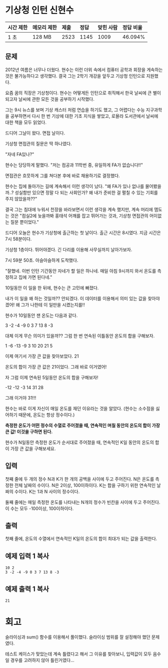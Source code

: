 # 기상청 인턴 신현수

| 시간 제한 | 메모리 제한 | 제출 | 정답 | 맞힌 사람 | 정답 비율 |
| :-------- | :---------- | :--- | :--- | :-------- | :-------- |
| 1 초      | 128 MB      | 2523 | 1145 | 1009      | 46.094%   |

## 문제

2012년 여름은 너무나 더웠다. 현수는 이런 더위 속에서 컴퓨터 공학과 회장을 게속하는 것은 불가능하다고 생각했다. 결국 그는 2학기 개강을 앞두고 기상청 인턴으로 지원했다.

요즘 꿈의 직장은 기상청이다. 현수는 어떻게든 인턴으로 취직해서 한국 날씨에 큰 별이 되고자 날씨에 관한 모든 것을 공부하기 시작했다.

그는 9시 뉴스를 보며 기상 캐스터 처럼 연습을 하기도 했고, 그 어렵다는 수능 지구과학을 공부하면서 다시 한 번 기상에 대한 기초 지식을 쌓았고, 로욜라 도서관에서 날씨에 대한 책을 모두 읽었다.

드디어 그날이 왔다. 면접 날이다.

기상청 면접관의 질문은 딱 하나였다. 

"자네 FA있나?"

현수는 당당하게 말했다. "저는 컴공과 11학번 중, 유일하게 FA가 없습니다!!"

면접관은 흐믓하게 그를 쳐다본 후에 바로 채용하기로 결정했다.

현수는 집에 돌아가는 길에 계속해서 이런 생각이 났다. "왜 FA가 있나 없나를 물어봤을까..? 성실함만 있으면 정말 다 되는 사회인가? 왜 내가 준비한 걸 펼칠 수 있는 기회를 주지 않았을까??"

결국 그는 침대에 누워서 천장을 바라보면서 이런 생각을 계속 했지만, 계속 머리에 맴도는 것은 "컴실2에 늦을까봐 홍태석 어깨를 잡고 뛰어가는 것과, 기상청 면접관의 어이없는 질문 뿐이었다."

드디어 오늘은 현수가 기상청에 출근하는 첫 날이다. 출근 시간은 8시였다. 지금 시간은 7시 58분이다.

기상청 1층이다. 뛰어야겠다. 긴 다리를 이용해 사무실까지 날아가보자.

7시 59분 50초. 아슬아슬하게 도착했다.

"잘했네. 이번 인턴 기간동안 자네가 할 일은 하나네. 매일 아침 9시까지 와서 온도를 측정하고 집에 가면 된다네."

10일동안 이 일을 한 뒤에, 현수는 큰 고민에 빠졌다. 

내가 이 일을 왜 하는 것일까?? 안되겠다. 이 데이터를 이용해서 의미 있는 값을 찾아야겠어! 왜 그가 나한테 이 일만을 시켰는지를!!

현수가 10일동안 잰 온도는 다음과 같다.

3 -2 -4 -9 0 3 7 13 8 -3

대체 이게 무슨 의미가 있을까?? 그럼 한 번 연속된 이틀동안 온도의 합을 구해보자.

1 -6 -13 -9 3 10 20 21 5

이제 여기서 가장 큰 값을 찾아보았다. 21

온도의 합이 가장 큰 값은 21이었다. 그래 바로 이거였어!

자 그럼 이제 연속된 5일동안 온도의 합을 구해보자!

-12 -12 -3 14 31 28

그래 이거야 31!!!

현수는 바로 이게 자신이 매일 온도를 재던 이유라는 것을 알았다. (현수는 소수점을 싫어하기 때문에, 온도는 항상 정수이다.)

**측정한 온도가 어떤 정수의 수열로 주어졌을 때, 연속적인 며칠 동안의 온도의 합이 가장 큰 값! 이것을 구하면 된다.**

현수가 N일동안 측정한 온도가 순서대로 주어졌을 때, 연속적인 K일 동안의 온도의 합이 가장 큰 값을 구해보세요.

## 입력

첫째 줄에 두 개의 정수 N과 K가 한 개의 공백을 사이에 두고 주어진다. N은 온도를 측정한 전체 날짜의 수이다. N은 2이상, 100이하이다. K는 합을 구하기 위한 연속적인 날짜의 수이다. K는 1과 N 사이의 정수이다. 

둘째 줄에는 매일 측정한 온도를 나타내는 N개의 정수가 빈칸을 사이에 두고 주어진다. 이 수는 모두 -100이상, 100이하이다.

## 출력

첫째 줄에, 온도의 수열에서 연속적인 K일의 온도의 합이 최대가 되는 값을 출력한다.

## 예제 입력 1 복사

```
10 2
3 -2 -4 -9 0 3 7 13 8 -3
```

## 예제 출력 1 복사

```
21
```

# 회고

슬라이싱과 sum() 함수를 이용해서 풀이했다. 슬라이싱 범위를 잘 설정해야 했던 문제였다. 

테스트 케이스가 맞았는데 계속 틀렸다고 해서 그 이유를 찾아보니, 입력값이 모두 음수일 경우를 고려하지 않아 틀린거였다...